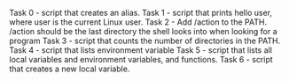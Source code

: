 Task 0 - script that creates an alias.
Task 1 - script that prints hello user, where user is the current Linux user.
Task 2 - Add /action to the PATH. /action should be the last directory the shell looks into when looking for a program
Task 3 - script that counts the number of directories in the PATH.
Task 4 - script that lists environment variable
Task 5 - script that lists all local variables and environment variables, and functions.
Task 6 - script that creates a new local variable.
